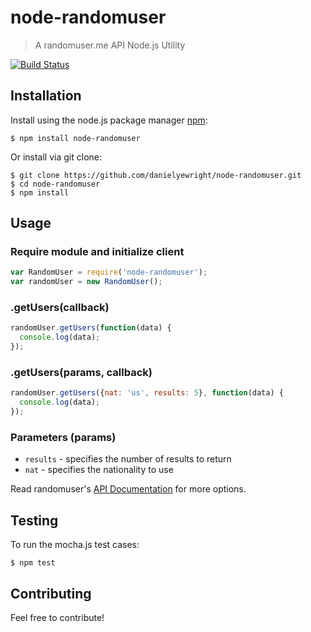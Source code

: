 # node-randomuser

> A randomuser.me API Node.js Utility

[![Build Status](https://travis-ci.org/danielyewright/node-randomuser.svg?branch=master)](https://travis-ci.org/danielyewright/node-randomuser)

## Installation

Install using the node.js package manager [npm](http://npmjs.org/):

```shell
$ npm install node-randomuser
```
    
Or install via git clone:

```shell
$ git clone https://github.com/danielyewright/node-randomuser.git
$ cd node-randomuser
$ npm install
```

## Usage

### Require module and initialize client

```javascript
var RandomUser = require('node-randomuser');
var randomUser = new RandomUser();
```

### .getUsers(callback)

```javascript
randomUser.getUsers(function(data) {
  console.log(data);
});
```

### .getUsers(params, callback)

```javascript
randomUser.getUsers({nat: 'us', results: 5}, function(data) {
  console.log(data);
});
```

### Parameters (params)

* `results` - specifies the number of results to return
* `nat` - specifies the nationality to use

Read randomuser's [API Documentation](https://randomuser.me/documentation) for more options.

## Testing

To run the mocha.js test cases:

```shell
$ npm test
```

## Contributing

Feel free to contribute!